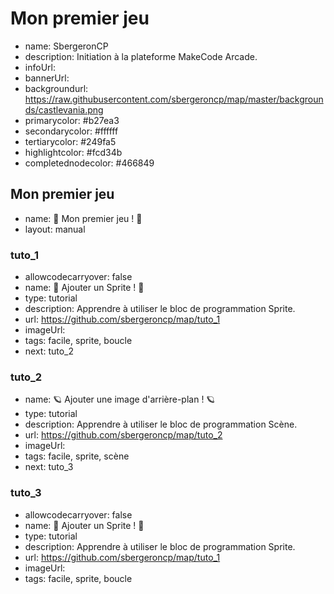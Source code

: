 # Mon premier jeu
* name: SbergeronCP
* description: Initiation à la plateforme MakeCode Arcade.
* infoUrl: 
* bannerUrl: 
* backgroundurl: https://raw.githubusercontent.com/sbergeroncp/map/master/backgrounds/castlevania.png
* primarycolor: #b27ea3
* secondarycolor: #ffffff
* tertiarycolor: #249fa5
* highlightcolor: #fcd34b
* completednodecolor: #466849


## Mon premier jeu
* name: 🌠 Mon premier jeu ! 🌠
* layout: manual

### tuto_1
* allowcodecarryover: false
* name: 🚀 Ajouter un Sprite ! 🚀
* type: tutorial
* description: Apprendre à utiliser le bloc de programmation Sprite.
* url: https://github.com/sbergeroncp/map/tuto_1
* imageUrl: 
* tags: facile, sprite, boucle
* next: tuto_2


### tuto_2
* name: 🪐 Ajouter une image d'arrière-plan ! 🪐
* type: tutorial
* description: Apprendre à utiliser le bloc de programmation Scène.
* url: https://github.com/sbergeroncp/map/tuto_2
* imageUrl: 
* tags: facile, sprite, scène
* next: tuto_3


### tuto_3
* allowcodecarryover: false
* name: 🚀 Ajouter un Sprite ! 🚀
* type: tutorial
* description: Apprendre à utiliser le bloc de programmation Sprite.
* url: https://github.com/sbergeroncp/map/tuto_1
* imageUrl: 
* tags: facile, sprite, boucle
